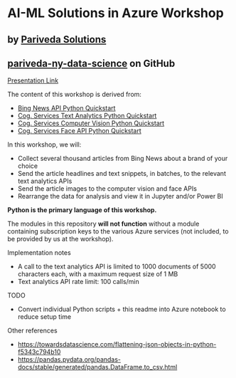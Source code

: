 # AI-ML Solutions in Azure Workshop
## by [Pariveda Solutions](parivedasolutions.com)
## [pariveda-ny-data-science](github.com/pariveda-ny-data-science) on GitHub

[Presentation Link](https://docs.google.com/presentation/d/1zzXl2XUqYoE3YQ0_zjSJcc29d4peFQ27NPNlfYNOnHI/edit?usp=sharing)

The content of this workshop is derived from:
* [Bing News API Python Quickstart](https://docs.microsoft.com/en-us/azure/cognitive-services/bing-news-search/python)
* [Cog. Services Text Analytics Python Quickstart](https://docs.microsoft.com/en-us/azure/cognitive-services/text-analytics/quickstarts/python)
* [Cog. Services Computer Vision Python Quickstart](https://docs.microsoft.com/en-us/azure/cognitive-services/computer-vision/quickstarts/python-analyze)
* [Cog. Services Face API Python Quickstart](https://docs.microsoft.com/en-us/azure/cognitive-services/face/QuickStarts/Python)

In this workshop, we will:
* Collect several thousand articles from Bing News about a brand of your choice
* Send the article headlines and text snippets, in batches, to the relevant text analytics APIs
* Send the article images to the computer vision and face APIs
* Rearrange the data for analysis and view it in Jupyter and/or Power BI

**Python is the primary language of this workshop.**

The modules in this repository **will not function** without a module containing subscription keys to the various Azure services (not included, to be provided by us at the workshop).

Implementation notes
* A call to the text analytics API is limited to 1000 documents of 5000 characters each, with a maximum request size of 1 MB
* Text analytics API rate limit: 100 calls/min

TODO
* Convert individual Python scripts + this readme into Azure notebook to reduce setup time

Other references
* https://towardsdatascience.com/flattening-json-objects-in-python-f5343c794b10
* https://pandas.pydata.org/pandas-docs/stable/generated/pandas.DataFrame.to_csv.html
